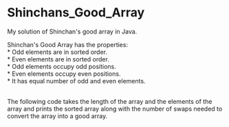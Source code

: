 # Shinchans_Good_Array
My solution of Shinchan's good array in Java.
<p>
  Shinchan's Good Array has the properties: <br>
* Odd elements are in sorted order. <br>
* Even elements are in sorted order. <br>
* Odd elements occupy odd positions. <br>
* Even elements occupy even positions. <br>
* It has equal number of odd and even elements. <br>
  </p>
<br>
The following code takes the length of the array and the elements of the array and prints the sorted array along with the number of swaps needed to convert the array into a good array.

